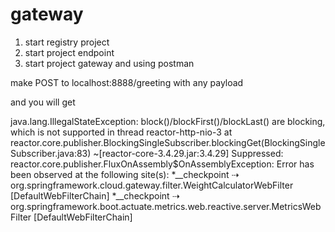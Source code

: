 # gateway

1. start registry project 
2. start project endpoint
3. start project gateway and using postman 

make POST to localhost:8888/greeting with any payload

and you will get 

java.lang.IllegalStateException: block()/blockFirst()/blockLast() are blocking, which is not supported in thread reactor-http-nio-3
at reactor.core.publisher.BlockingSingleSubscriber.blockingGet(BlockingSingleSubscriber.java:83) ~[reactor-core-3.4.29.jar:3.4.29]
Suppressed: reactor.core.publisher.FluxOnAssembly$OnAssemblyException:
Error has been observed at the following site(s):
*__checkpoint ⇢ org.springframework.cloud.gateway.filter.WeightCalculatorWebFilter [DefaultWebFilterChain]
*__checkpoint ⇢ org.springframework.boot.actuate.metrics.web.reactive.server.MetricsWebFilter [DefaultWebFilterChain]

